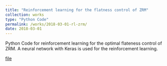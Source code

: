 ```yaml
---
title: "Reinforcement learning for the flatness control of ZRM"
collection: works
type: "Python Code"
permalink: /works/2018-03-01-rl-zrm/
date: 2018-03-01
---
```


Python Code for reinforcement learning for the optimal flateness control of ZRM.
A neural network with Keras is used for the reinforcement learning.

[file](https://positiveban.github.io/files/codes/DeepRL_ZRM.zip)
